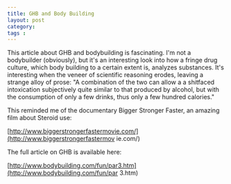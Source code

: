 ```yaml
---
title: GHB and Body Building
layout: post
category: 
tags : 
---
```





This article about GHB and bodybuilding is fascinating. I'm not a bodybuilder
(obviously), but it's an interesting look into how a fringe drug culture,
which body building to a certain extent is, analyzes
substances. It's interesting when the veneer of scientific reasoning erodes,
leaving a strange alloy of prose: "A combination of the two
can allow a a shitfaced intoxication subjectively
quite similar to that produced by alcohol, but with the
consumption of only a few drinks, thus only a few hundred calories."

This reminded me of the documentary Bigger Stronger Faster, an amazing film
about Steroid use:

[http://www.biggerstrongerfastermovie.com/](http://www.biggerstrongerfastermov
ie.com/)

The full article on GHB is available here:

[http://www.bodybuilding.com/fun/par3.htm](http://www.bodybuilding.com/fun/par
3.htm)

